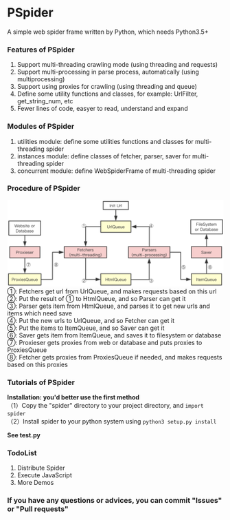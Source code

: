 # PSpider

A simple web spider frame written by Python, which needs Python3.5+

### Features of PSpider
1. Support multi-threading crawling mode (using threading and requests)
2. Support multi-processing in parse process, automatically (using multiprocessing)
3. Support using proxies for crawling (using threading and queue)
4. Define some utility functions and classes, for example: UrlFilter, get_string_num, etc
5. Fewer lines of code, easyer to read, understand and expand

### Modules of PSpider
1. utilities module: define some utilities functions and classes for multi-threading spider
2. instances module: define classes of fetcher, parser, saver for multi-threading spider
3. concurrent module: define WebSpiderFrame of multi-threading spider

### Procedure of PSpider
![](procedure.png)
①: Fetchers get url from UrlQueue, and makes requests based on this url  
②: Put the result of ① to HtmlQueue, and so Parser can get it  
③: Parser gets item from HtmlQueue, and parses it to get new urls and items which need save  
④: Put the new urls to UrlQueue, and so Fetcher can get it  
⑤: Put the items to ItemQueue, and so Saver can get it  
⑥: Saver gets item from ItemQueue, and saves it to filesystem or database  
⑦: Proxieser gets proxies from web or database and puts proxies to ProxiesQueue  
⑧: Fetcher gets proxies from ProxiesQueue if needed, and makes requests based on this proxies  

### Tutorials of PSpider
**Installation: you'd better use the first method**  
（1）Copy the "spider" directory to your project directory, and `import spider`  
（2）Install spider to your python system using `python3 setup.py install`  

**See test.py**  

### TodoList
1. Distribute Spider
2. Execute JavaScript
3. More Demos

### If you have any questions or advices, you can commit "Issues" or "Pull requests"
